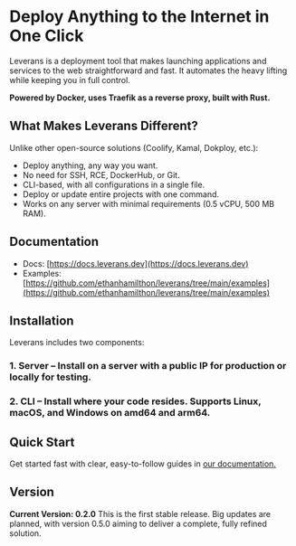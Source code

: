 # Deploy Anything to the Internet in One Click

Leverans is a deployment tool that makes launching applications and services to the web straightforward and fast.
It automates the heavy lifting while keeping you in full control.

**Powered by Docker, uses Traefik as a reverse proxy, built with Rust.**

## What Makes Leverans Different?

Unlike other open-source solutions (Coolify, Kamal, Dokploy, etc.):

- Deploy anything, any way you want.
- No need for SSH, RCE, DockerHub, or Git.
- CLI-based, with all configurations in a single file.
- Deploy or update entire projects with one command.
- Works on any server with minimal requirements (0.5 vCPU, 500 MB RAM).

## Documentation

- Docs: [https://docs.leverans.dev](https://docs.leverans.dev)
- Examples: [https://github.com/ethanhamilthon/leverans/tree/main/examples](https://github.com/ethanhamilthon/leverans/tree/main/examples)

## Installation

Leverans includes two components:

### 1. Server – Install on a server with a public IP for production or locally for testing.

### 2. CLI – Install where your code resides. Supports Linux, macOS, and Windows on amd64 and arm64.

## Quick Start

Get started fast with clear, easy-to-follow guides in [our documentation.](https://docs.leverans.dev)

## Version

**Current Version: 0.2.0**
This is the first stable release. Big updates are planned, with version 0.5.0 aiming to deliver a complete, fully refined solution.
